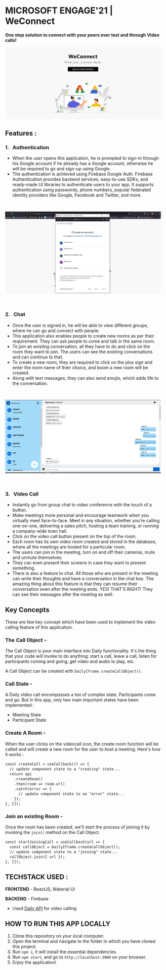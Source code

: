 # MICROSOFT ENGAGE'21 | WeConnect

<b> One stop solution to connect with your peers over text and through Video calls! </b>

![Screenshot-1](src/images/Screenshot-1.png "Homepage")

## Features : 
### 1. &nbsp; Authentication

- When the user opens this application, he is prompted to sign-in through his Google account if he already has a Google account, otherwise he will be required to go and sign-up using Google. 
- The authentication is achieved using Firebase Google Auth. Firebase Authentication provides backend services, easy-to-use SDKs, and ready-made UI libraries to authenticate users to your app. It supports authentication using passwords, phone numbers, popular federated identity providers like Google, Facebook and Twitter, and more.
<br/>

![Screenshot-3](src/images/Screenshot-3.jpg "Authentication")

<br/>

### 2. &nbsp; Chat
- Once the user is signed in, he will be able to view different groups, where he can go and connect with people.
- This application also enables people to create new rooms as per their requirement. They can ask people to come and talk in the same room. 
- To join an existing conversation, all they have to do and click on the room they want to join. The users can see the existing conversations and can continue to that.
- To create a new room, they are required to click on the plus sign and enter the room name of their choice, and boom a new room will be created.
- Along with text messages, they can also send emojis, which adds life to the conversation.
<br/>

![Screenshot-2](src/images/Screenshot-2.png "Chat")

<br/>

### 3. &nbsp; Video Call
- Instantly go from group chat to video conference with the touch of a button.
- Make meetings more personal and encourage teamwork when you virtually meet face-to-face. Meet in any situation, whether you’re calling one-on-one, delivering a sales pitch, hosting a team training, or running a company-wide town hall.
- Click on the video call button present on the top of the room.
- Each room has its own video room created and stored in the database, where all the meetings are hosted for a particular room.
- The users can join in the meeting, turn on and off their cameras, mute and unmute themselves.
- They can even present their screens in case they want to present something.
- There is also a feature to chat. All those who are present in the meeting can write their thoughts and have a conversation in the chat box. The amazing thing about this feature is that they can resume their conversation even after the meeting ends. YES! THAT’S RIGHT! They can see their messages after the meeting as well.

## Key Concepts 

These are few key concept which have been used to implement the video calling feature of this application.

### The Call Object - 
The Call Object is your main interface into Daily functionality. It's the thing that your code will invoke to do anything: start a call, leave a call, listen for participants coming and going, get video and audio to play, etc.

A Call Object can be created with ```DailyIframe.createCallObject()```.

### Call State -
A Daily video call encompasses a ton of complex state. Participants come and go. But in this app, only two main important states have been implemented :
- Meeting State
- Participant State

### Create A Room -

When the user clicks on the videocall icon, the create room function will be called and will create a new room for the user to host a meeting. Here's how it works :

    const createCall = useCallback(() => {
      // update component state to a "creating" state...
      return api
        .createRoom()
        .then(room => room.url)
        .catch(error => {
          // update component state to an "error" state...
        });
    }, []);
    
### Join an existing Room -

Once the room has been created, we'll start the process of joining it by invoking the ```join()``` method on the Call Object.

    const startJoiningCall = useCallback(url => {
      const callObject = DailyIframe.createCallObject();
      // update component state to a "joining" state...
      callObject.join({ url });
    }, []);


## TECHSTACK USED :

**FRONTEND** - ReactJS, Material UI

**BACKEND** - Firebase
 - Used [Daily API](https://www.daily.co/) for video calling 



## HOW TO RUN THIS APP LOCALLY

1. Clone this repository on your local computer.
2. Open the terminal and navigate to the folder in which you have cloned this project.
3. Run ```npm i```, it will install the essential dependencies.
4. Run ```npm start```, and go to ```http://localhost:3000``` on your browser.
5. Enjoy the application! 

